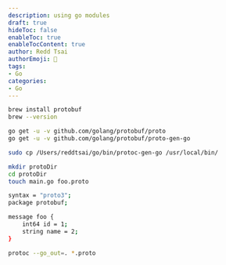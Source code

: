 ```yaml
---
description: using go modules
draft: true
hideToc: false
enableToc: true
enableTocContent: true
author: Redd Tsai
authorEmoji: 🐔
tags:
- Go
categories:
- Go
---
```


``` bash
brew install protobuf
brew --version
```

``` bash
go get -u -v github.com/golang/protobuf/proto
go get -u -v github.com/golang/protobuf/proto-gen-go
```

``` bash
sudo cp /Users/reddtsai/go/bin/protoc-gen-go /usr/local/bin/
```

``` bash
mkdir protoDir
cd protoDir
touch main.go foo.proto
```

``` bash
syntax = "proto3";
package protobuf;

message foo {
    int64 id = 1;
    string name = 2;
}
```

``` bash
protoc --go_out=. *.proto 
```

``` go
```
